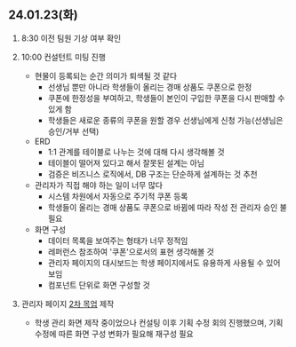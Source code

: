 ## 24.01.23(화)

1. 8:30 이전 팀원 기상 여부 확인

2. 10:00 컨설턴트 미팅 진행

    - 현물이 등록되는 순간 의미가 퇴색될 것 같다
        - 선생님 뿐만 아니라 학생들이 올리는 경매 상품도 쿠폰으로 한정
        - 쿠폰에 한정성을 부여하고, 학생들이 본인이 구입한 쿠폰을 다시 판매할 수 있게 함
        - 학생들은 새로운 종류의 쿠폰을 원할 경우 선생님에게 신청 가능(선생님은 승인/거부 선택)
    - ERD
        - 1:1 관계를 테이블로 나누는 것에 대해 다시 생각해볼 것
        - 테이블이 떨어져 있다고 해서 잘못된 설계는 아님
        - 검증은 비즈니스 로직에서, DB 구조는 단순하게 설계하는 것 추천
    - 관리자가 직접 해야 하는 일이 너무 많다
        - 시스템 차원에서 자동으로 주기적 쿠폰 등록
        - 학생들이 올리는 경매 상품도 쿠폰으로 바뀜에 따라 작성 전 관리자 승인 불필요
    - 화면 구성
        - 데이터 목록을 보여주는 형태가 너무 정적임
        - 레퍼런스 참조하여 '쿠폰'으로서의 표현 생각해볼 것
        - 관리자 페이지의 대시보드는 학생 페이지에서도 유용하게 사용될 수 있어 보임
        - 컴포넌트 단위로 화면 구성할 것

3. 관리자 페이지 [2차 목업](https://www.figma.com/file/VftzgDcNn65HPSQEcdIYmy/B%3AD-%EC%B5%9C%EC%A2%85-%EB%AA%A9%EC%97%85?type=design&node-id=0-1&mode=design&t=r7TYbNOZq0cj5iQN-0) 제작

    - 학생 관리 화면 제작 중이었으나 컨설팅 이후 기획 수정 회의 진행했으며, 기획 수정에 따른 화면 구성 변화가 필요해 재구성 필요
